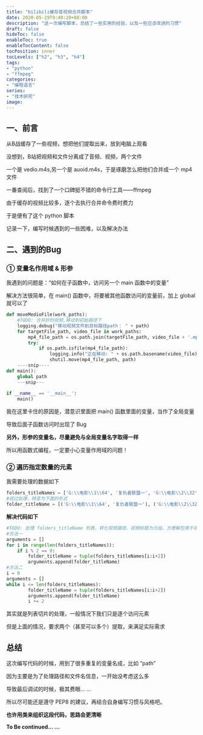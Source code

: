 ```yaml
---
title: "bilibili缓存音视频合并脚本"
date: 2020-05-29T9:40:20+08:00
description: "这一次编写脚本，总结了一些实用的经验，以及一些应该改进的习惯"
draft: false
hideToc: false
enableToc: true
enableTocContent: false
tocPosition: inner
tocLevels: ["h2", "h3", "h4"]
tags:
- "python"
- "ffmpeg"
categories:
- "编程语言"
series:
- "技术研究"
image: 
---
```


## 一、前言

从B战缓存了一些视频，想把他们提取出来，放到电脑上观看<br>

没想到，B站把视频和文件分离成了音频、视频，两个文件<br>

一个是 vedio.m4s,另一个是 auoid.m4s，于是琢磨怎么把他们合并成一个 mp4 文件<br>

一番查阅后，找到了一个口碑挺不错的命令行工具——ffmpeg<br>

由于缓存的视频比较多，逐个去执行合并命令费时费力<br>

于是便有了这个 python 脚本<br>

记录一下，编写时候遇到的一些困难，以及解决办法<br>

## 二、遇到的Bug



### ① 变量名作用域 & 形参

我遇到的问题是：“如何在子函数中，访问另一个 main 函数中的变量”

解决方法很简单，在 main() 函数中，将要被其他函数访问的变量前，加上 global 就可以了

```python
def moveMedioFile(work_paths):
	#TODO: 合并好的视频,移动到初始路径下
	logging.debug("移动视频文件到目标路径path： " + path)
	for targetFile_path, video_file in work_paths:
		mp4_file_path = os.path.join(targetFile_path, video_file + '.mp4')
		try:
			if os.path.isfile(mp4_file_path):
				logging.info("正在移动: " + os.path.basename(video_file))
				shutil.move(mp4_file_path, path)
    ----snip----
def main():
	global path
    ---snip---
    
if __name__ == '__main__':
	main()
```

我在这里卡住的原因是，潜意识里面把 main() 函数里面的变量，当作了全局变量

导致后面子函数访问时出现了 Bug

**另外，形参的变量名，尽量避免与全局变量名字取得一样**

所以用函数式编程，一定要小心变量作用域的问题！



### ② 遍历指定数量的元素

我需要处理的数据如下

``` python
folders_titleNames = ['G:\\电影\\1\\64', '复仇者联盟一', 'G:\\电影\\2\\32', '复仇者联盟二', 'G:\\电影\\3\\32', '复仇者联盟三']
#经过处理，转变为下面的形式
folder_titleName = [('G:\\电影\\1\\64', '复仇者联盟一'), ('G:\\电影\\2\\32', '复仇者联盟二'), ('G:\\电影\\2\\32', '复仇者联盟三')]
```

**解决代码如下**

```python
#TODO: 处理 folders_titleName 列表，转化视频路径、视频标题为元组，方便解包用于命令的执行
#方法一
arguments = []
for i in range(len(folders_titleNames)):
	if i % 2 == 0:
		folder_titleName = tuple(folders_titleNames[i:i+2])
		arguments.append(folder_titleName)
#方法二
i = 0
arguments = []
while i <= len(folders_titleNames):
 		folder_titleName = tuple(folders_titleNames[i:i+2])
		arguments.append(folder_titleName)
        i += 2
```
其实就是列表切片的处理，一般情况下我们只是逐个访问元素

但是上面的情况，要求两个（甚至可以多个）提取，来满足实际需求


## 总结

这次编写代码的时候，用到了很多重复的变量名成，比如 “path”

因为主要是为了处理路径和文件名信息，一开始没考虑这么多

导致最后调试的时候，极其费眼... ...

所以尽可能还是遵守 PEP8 的建议，再结合自身编写习惯与风格吧。

**也许用类来组织这段代码，思路会更清晰**

**To Be continued... ...**



